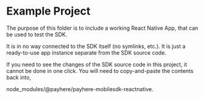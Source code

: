 # Example Project

The purpose of this folder is to include a working React Native App, that can be used to test the SDK.

It is in no way connected to the SDK itself (no symlinks, etc.). It is just a ready-to-use app instance separate from the SDK source code.

If you need to see the changes of the SDK source code in this project, it cannot be done in one click. You will need to copy-and-paste the contents back into,

node_modules/@payhere/payhere-mobilesdk-reactnative.